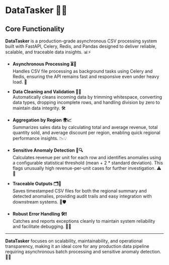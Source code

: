 # DataTasker 🚀✨

## Core Functionality

**DataTasker** is a production-grade asynchronous CSV processing system built with FastAPI, Celery, Redis, and Pandas designed to deliver reliable, scalable, and traceable data insights. 📊⚡️

- **Asynchronous Processing ⏳🔄**  
  Handles CSV file processing as background tasks using Celery and Redis, ensuring the API remains fast and responsive even under heavy load. 🚀

- **Data Cleaning and Validation 🧹✅**  
  Automatically cleans incoming data by trimming whitespace, converting data types, dropping incomplete rows, and handling division by zero to maintain data integrity. 🛠️

- **Aggregation by Region 🌍📈**  
  Summarizes sales data by calculating total and average revenue, total quantity sold, and average discount per region, enabling quick regional performance insights. 📉💡

- **Sensitive Anomaly Detection 🚨🔍**  
  Calculates revenue per unit for each row and identifies anomalies using a configurable statistical threshold (mean + 2 * standard deviation). This flags unusually high revenue-per-unit cases for further investigation. ⚠️🔬

- **Traceable Outputs 🗂️📅**  
  Saves timestamped CSV files for both the regional summary and detected anomalies, providing audit trails and easy integration with downstream systems. 🧾🛡️

- **Robust Error Handling 🛠️❗**  
  Catches and reports exceptions cleanly to maintain system reliability and facilitate debugging. 🐞🔧

---

**DataTasker** focuses on scalability, maintainability, and operational transparency, making it an ideal core for any production data pipeline requiring asynchronous batch processing and sensitive anomaly detection. 🌟🔗
